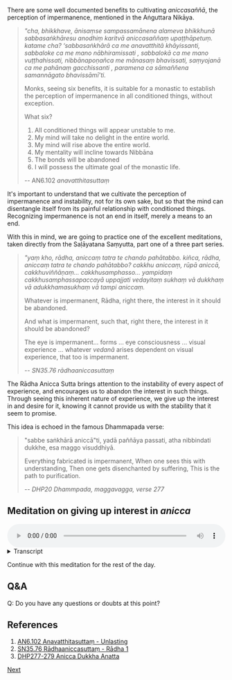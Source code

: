 There are some well documented benefits to cultivating *aniccasaññā*, the perception of impermanence, mentioned in the Aṅguttara Nikāya. 

> *"cha, bhikkhave, ānisaṃse sampassamānena alameva bhikkhunā sabbasaṅkhāresu anodhiṃ karitvā aniccasaññaṃ upaṭṭhāpetuṃ. katame cha? ‘sabbasaṅkhārā ca me anavatthitā khāyissanti, sabbaloke ca me mano nābhiramissati , sabbalokā ca me mano vuṭṭhahissati, nibbānapoṇañca me mānasaṃ bhavissati, saṃyojanā ca me pahānaṃ gacchissanti , paramena ca sāmaññena samannāgato bhavissāmī’ti.*
> 
> Monks, seeing six benefits, it is suitable for a monastic to establish the perception of impermanence in all conditioned things, without exception.
> 
> What six?
> 
> 1. All conditioned things will appear unstable to me. 
> 2. My mind will take no delight in the entire world. 
> 3. My mind will rise above the entire world. 
> 4. My mentality will incline towards Nibbāna
> 5. The bonds will be abandoned
> 6. I will possess the ultimate goal of the monastic life.
> 
> -- AN6.102 *anavatthitasuttaṃ*

It's important to understand that we cultivate the perception of impermanence and instability, not for its own sake, but so that the mind can disentangle itself from its painful relationship with conditioned things. Recognizing impermanence is not an end in itself, merely a means to an end. 

With this in mind, we are going to practice one of the excellent meditations, taken directly from the Saḷāyatana Saṃyutta, part one of a three part series. 

> *"yaṃ kho, rādha, aniccaṃ tatra te chando pahātabbo. kiñca, rādha, aniccaṃ tatra te chando pahātabbo? cakkhu aniccaṃ, rūpā aniccā, cakkhuviññāṇaṃ… cakkhusamphasso… yampidaṃ cakkhusamphassapaccayā uppajjati vedayitaṃ sukhaṃ vā dukkhaṃ vā adukkhamasukhaṃ vā tampi aniccaṃ.*
> 
> Whatever is impermanent, Rādha, right there, the interest in it should be abandoned.
> 
> And what is impermanent, such that, right there, the interest in it should be abandoned?
> 
> The eye is impermanent... forms ... eye consciousness ... visual experience ... whatever *vedanā* arises dependent on visual experience, that too is impermanent.
> 
> -- *SN35.76 rādhaaniccasuttaṃ*

The Rādha Anicca Sutta brings attention to the instability of every aspect of experience, and encourages us to abandon the interest in such things. Through seeing this inherent nature of experience, we give up the interest in and desire for it, knowing it cannot provide us with the stability that it seem to promise.

This idea is echoed in the famous Dhammapada verse:

> "sabbe saṅkhārā aniccā"ti, yadā paññāya passati,
> atha nibbindati dukkhe, esa maggo visuddhiyā.
> 
> Everything fabricated is impermanent,
> When one sees this with understanding,
> Then one gets disenchanted by suffering,
> This is the path to purification.
> 
> -- *DHP20 Dhammpada, maggavagga, verse 277*

## Meditation on giving up interest in *anicca*


<audio controls style="width: 100%; max-width: 600px;">
    <source src="assets/audio/06-03-giving-up-interest-in-anicca.mp3" type="audio/mpeg">
</audio>



<details>
<summary>Transcript</summary>
 

Whatever is impermanent, give up your interest right there.

And what is impermanent?

The eyes are impermanent. Give up your interest right there.

Forms are impermanent. Give up your interest right there.

Eye consciousness is impermanent. Give up your interest right there.

The experience of seeing is impermanent. Give up your interest right there. 

Whatever *vedanā* arises from the experience of seeing is impermanent. Give up your interest right there. 

Whatever is impermanent, give up your interest right there.

---

The ears are impermanent. Give up your interest right there.

Sounds are impermanent. Give up your interest right there.

Ear consciousness is impermanent. Give up your interest right there.

The experience of hearing is impermanent. Give up your interest right there. 

Whatever *vedanā* arises from the experience of hearing is impermanent. Give up your interest right there. 

Whatever is impermanent, give up your interest right there.

---

The nose is impermanent. Give up your interest right there.

Smells are impermanent. Give up your interest right there.

Nose consciousness is impermanent. Give up your interest right there.

The experience of smelling is impermanent. Give up your interest right there. 

Whatever *vedanā* arises from the experience of smelling is impermanent. Give up your interest right there. 

Whatever is impermanent, give up your interest right there.

---
The tongue is impermanent. Give up your interest right there.

Tastes are impermanent. Give up your interest right there.

Tongue consciousness is impermanent. Give up your interest right there.

The experience of tasting is impermanent. Give up your interest right there. 

Whatever *vedanā* arises from the experience of tasting is impermanent. Give up your interest right there. 

Whatever is impermanent, give up your interest right there.

---
The body is impermanent. Give up your interest right there.

Physical sensations are impermanent. Give up your interest right there.

Body consciousness is impermanent. Give up your interest right there.

The experience of feeling physical sensations is impermanent. Give up your interest right there. 

Whatever *vedanā* arises from the experience of feeling physical sensations is impermanent. Give up your interest right there. 

Whatever is impermanent, give up your interest right there.

---
The mind is impermanent. Give up your interest right there.

Mental phenomena are impermanent. Give up your interest right there.

Mind consciousness is impermanent. Give up your interest right there.

Mental experience is impermanent. Give up your interest right there. 

Whatever *vedanā* arises from mental experience is impermanent. Give up your interest right there. 

Whatever is impermanent, give up your interest right there.

---
Whatever is impermanent, give up your interest right there.


</details>


Continue with this meditation for the rest of the day.

## Q&A

Q: Do you have any questions or doubts at this point?

## References
1. <a href="7.1.%20References.html#an6102-anavatthitasuttam-unlasting">AN6.102 Anavatthitasuttaṃ - Unlasting</a>
2. <a href="7.1.%20References.html#sn3576-radhaaniccasuttam-radha-1">SN35.76 Rādhaaniccasuttaṃ - Rādha 1</a>
3. <a href="7.1.%20References.html#dhp277-279-anicca-dukkha-anatta">DHP277-279 Anicca Dukkha Anatta</a>


<a href="6.4. Recognizing Dukkha.html">Next</a>

